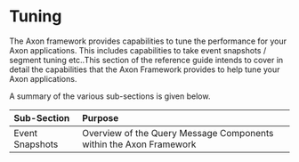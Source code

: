 # Tuning

The Axon framework provides capabilities to tune the performance for your Axon applications. This includes capabilities to take event snapshots / segment tuning etc..This section of the reference guide  intends to cover in detail the capabilities that the Axon Framework provides to help tune your Axon applications. 

A summary of the various sub-sections is given below.

| Sub-Section | Purpose |
| :--- | :--- |
| Event Snapshots | Overview of the  Query Message Components  within the Axon Framework |

